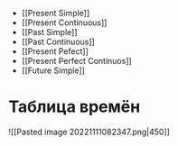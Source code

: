 - [[Present Simple]]
- [[Present Continuous]]
- [[Past Simple]]
- [[Past Continuous]]
- [[Present Pefect]]
- [[Present Perfect Continuos]]
- [[Future Simple]]

# Таблица времён
![[Pasted image 20221111082347.png|450]]
